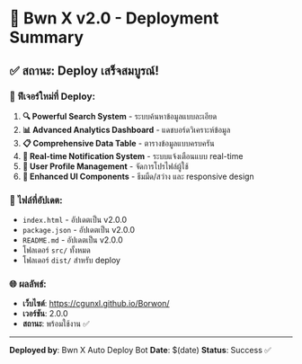 # 🚀 Bwn X v2.0 - Deployment Summary

## ✅ สถานะ: Deploy เสร็จสมบูรณ์!

### 🎯 ฟีเจอร์ใหม่ที่ Deploy:
1. **🔍 Powerful Search System** - ระบบค้นหาข้อมูลแบบละเอียด
2. **📊 Advanced Analytics Dashboard** - แดชบอร์ดวิเคราะห์ข้อมูล
3. **📋 Comprehensive Data Table** - ตารางข้อมูลแบบครบครัน
4. **🔔 Real-time Notification System** - ระบบแจ้งเตือนแบบ real-time
5. **👤 User Profile Management** - จัดการโปรไฟล์ผู้ใช้
6. **🎨 Enhanced UI Components** - ธีมมืด/สว่าง และ responsive design

### 📁 ไฟล์ที่อัปเดต:
- `index.html` - อัปเดตเป็น v2.0.0
- `package.json` - อัปเดตเป็น v2.0.0
- `README.md` - อัปเดตเป็น v2.0.0
- โฟลเดอร์ `src/` ทั้งหมด
- โฟลเดอร์ `dist/` สำหรับ deploy

### 🌐 ผลลัพธ์:
- **เว็บไซต์**: https://cgunxl.github.io/Borwon/
- **เวอร์ชัน**: 2.0.0
- **สถานะ**: พร้อมใช้งาน ✅

---
**Deployed by**: Bwn X Auto Deploy Bot
**Date**: $(date)
**Status**: Success ✅
